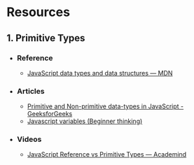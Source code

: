 # Resources
## 1. Primitive Types
- ### Reference
  - [JavaScript data types and data structures — MDN](https://developer.mozilla.org/en-US/docs/Web/JavaScript/Data_structures#primitive_values)
- ### Articles
  - [Primitive and Non-primitive data-types in JavaScript - GeeksforGeeks](https://www.geeksforgeeks.org/primitive-and-non-primitive-data-types-in-javascript/)
  - [Javascript variables (Beginner thinking)](https://robiul.dev/javascript-variables-beginner-thinking)
- ### Videos
  - [JavaScript Reference vs Primitive Types — Academind](https://www.youtube.com/watch?v=9ooYYRLdg_g)  
